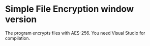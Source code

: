 # Simple File Encryption window version
The program encrypts files with AES-256. You need Visual Studio for compilation.
